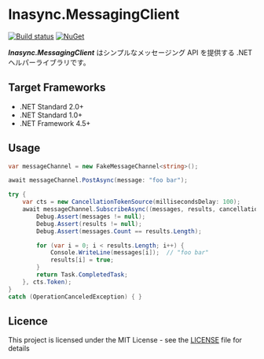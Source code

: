 # Inasync.MessagingClient
[![Build status](https://ci.appveyor.com/api/projects/status/9ms1bjmyijv1hnf1/branch/master?svg=true)](https://ci.appveyor.com/project/inasync/messagingclient/branch/master)
[![NuGet](https://img.shields.io/nuget/v/Inasync.MessagingClient.svg)](https://www.nuget.org/packages/Inasync.MessagingClient/)

***Inasync.MessagingClient*** はシンプルなメッセージング API を提供する .NET ヘルパーライブラリです。

## Target Frameworks
- .NET Standard 2.0+
- .NET Standard 1.0+
- .NET Framework 4.5+


## Usage
```cs
var messageChannel = new FakeMessageChannel<string>();

await messageChannel.PostAsync(message: "foo bar");

try {
    var cts = new CancellationTokenSource(millisecondsDelay: 100);
    await messageChannel.SubscribeAsync((messages, results, cancellationToken) => {
        Debug.Assert(messages != null);
        Debug.Assert(results != null);
        Debug.Assert(messages.Count == results.Length);

        for (var i = 0; i < results.Length; i++) {
            Console.WriteLine(messages[i]);  // "foo bar"
            results[i] = true;
        }
        return Task.CompletedTask;
    }, cts.Token);
}
catch (OperationCanceledException) { }
```


## Licence
This project is licensed under the MIT License - see the [LICENSE](LICENSE) file for details
